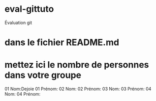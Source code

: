 # eval-gittuto
Évaluation git

# dans le fichier README.md

# mettez ici le nombre de personnes dans votre groupe

01 Nom:Dejoie
01 Prénom:
02 Nom:
02 Prénom:
03 Nom:
03 Prénom:
04 Nom:
04 Prénom:
